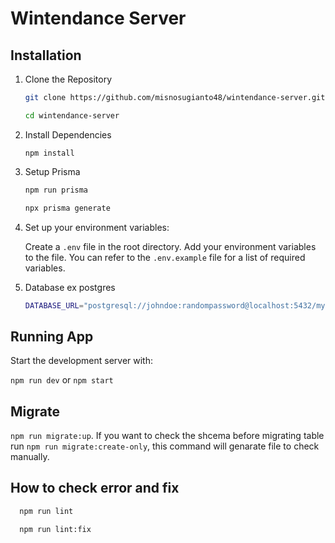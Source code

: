 # Wintendance Server

## Installation

1. Clone the Repository

    ```bash
    git clone https://github.com/misnosugianto48/wintendance-server.git

    cd wintendance-server
    ```

2. Install Dependencies

    `npm install`

3. Setup Prisma

    ```bash
    npm run prisma

    npx prisma generate
    ```

4. Set up your environment variables:

    Create a `.env` file in the root directory.
    Add your environment variables to the file. You can refer to the `.env.example` file for a list of required variables.

5. Database ex postgres

    ```bash
    DATABASE_URL="postgresql://johndoe:randompassword@localhost:5432/mydb?schema=public"
    ```

## Running App

Start the development server with:

`npm run dev` or `npm start`

## Migrate

`npm run migrate:up`. If you want to check the shcema before migrating table run `npm run migrate:create-only`, this command will genarate file to check manually.

## How to check error and fix

  ```bash
    npm run lint

    npm run lint:fix
  ```
